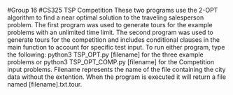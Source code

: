 #Group 16
#CS325 TSP Competition
These two programs use the 2-OPT algorithm to find a near optimal solution to the
traveling salesperson problem.  The first program was used to generate tours for
the example problems with an unlimited time limit.  The second program was used
to generate tours for the competition and includes conditional clauses in the
main function to account for specific test input.  To run either program, type
the following:  python3 TSP_OPT.py [filename] for the three example problems or
python3 TSP_OPT_COMP.py [filename] for the Competition input problems.  Filename
represents the name of the file containing the city data without the extention.
When the program is executed it will return a file named [filename].txt.tour.
